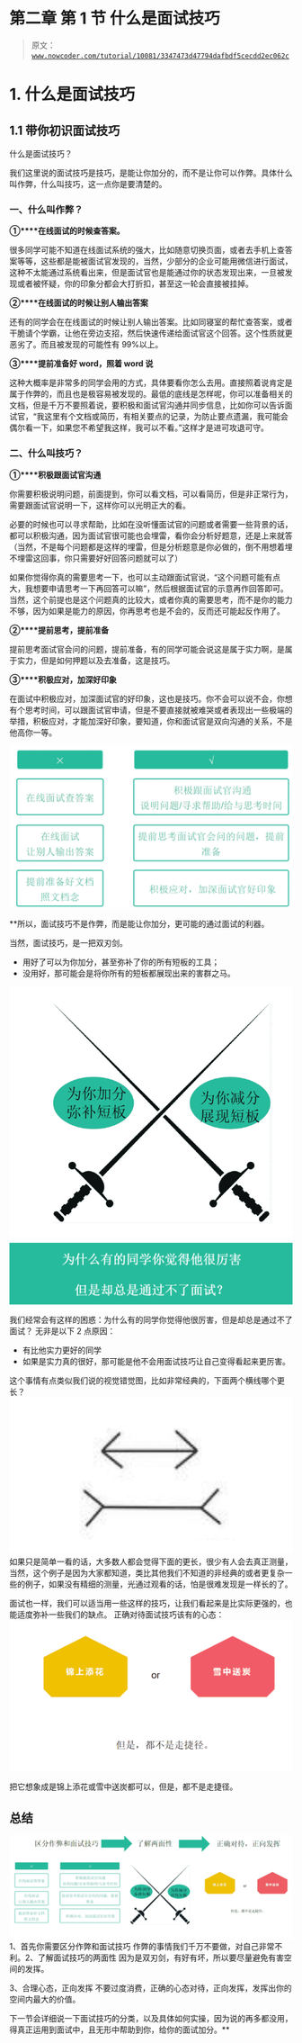 # 第二章 第 1 节 什么是面试技巧

> 原文：[`www.nowcoder.com/tutorial/10081/3347473d47794dafbdf5cecdd2ec062c`](https://www.nowcoder.com/tutorial/10081/3347473d47794dafbdf5cecdd2ec062c)

# 1\. 什么是面试技巧

 ## **1.1** **带你初识面试技巧**

什么是面试技巧？

我们这里说的面试技巧是技巧，是能让你加分的，而不是让你可以作弊。具体什么叫作弊，什么叫技巧，这一点你是要清楚的。

### **一、什么叫作弊？**

**①****在线面试的时候查答案。**

很多同学可能不知道在线面试系统的强大，比如随意切换页面，或者去手机上查答案等等，这些都是能被面试官发现的，当然，少部分的企业可能用微信进行面试，这种不太能通过系统看出来，但是面试官也是能通过你的状态发现出来，一旦被发现或者被怀疑，你的印象分都会大打折扣，甚至这一轮会直接被挂掉。

**②****在线面试的时候让别人输出答案**

还有的同学会在在线面试的时候让别人输出答案。比如同寝室的帮忙查答案，或者干脆请个学霸，让他在旁边支招，然后快速传递给面试官这个回答。这个性质就更恶劣了。而且被发现的可能性有 99%以上。

**③****提前准备好 word，照着 word 说**

这种大概率是非常多的同学会用的方式，具体要看你怎么去用。直接照着说肯定是属于作弊的，而且也是极容易被发现的。最低的底线是怎样呢，你可以准备相关的文档，但是千万不要照着说，要积极和面试官沟通并同步信息，比如你可以告诉面试官，“我这里有个文档或简历，有相关要点的记录，为防止要点遗漏，我可能会偶尔看一下，如果您不希望我这样，我可以不看。”这样才是进可攻退可守。

### **二、什么叫技巧？**

**①****积极跟面试官沟通**

你需要积极说明问题，前面提到，你可以看文档，可以看简历，但是非正常行为，需要跟面试官说明一下，这样你可以光明正大的看。

必要的时候也可以寻求帮助，比如在没听懂面试官的问题或者需要一些背景的话，都可以积极沟通，因为面试官很可能也会埋雷，看你会分析好题意，还是上来就答（当然，不是每个问题都是这样的埋雷，但是分析题意是你必做的，倒不用想着埋不埋雷这回事，你只需要好好回答问题就可以了）

如果你觉得你真的需要思考一下，也可以主动跟面试官说，“这个问题可能有点大，我想要申请思考一下再回答可以嘛”，然后根据面试官的示意再作回答即可。当然，这个前提也是这个问题真的比较大，或者你真的需要思考，而不是你的能力不够，因为如果是能力的原因，你再思考也是不会的，反而还可能起反作用了。

**②****提前思考，提前准备**

提前思考面试官会问的问题，提前准备，有的同学可能会说这是属于实力啊，是属于实力，但是如何押题以及去准备，这是技巧。

**③****积极应对，加深好印象**

在面试中积极应对，加深面试官的好印象，这也是技巧。你不会可以说不会，你想有个思考时间，可以跟面试官申请，但是不要直接就被难哭或者表现出一些极端的举措，积极应对，才能加深好印象，要知道，你和面试官是双向沟通的关系，不是他高你一等。

![](img/e356bb6b3fc194daad1761eff44ec1be.png)

 **所以，面试技巧不是作弊，而是能让你加分，更可能的通过面试的利器。

当然，面试技巧，是一把双刃剑。

*   用好了可以为你加分，甚至弥补了你的所有短板的工具；
*   没用好，那可能会是将你所有的短板都展现出来的害群之马。

![](img/31c84ec0f763ffb4b7e3b99c9f53134f.png)
![](img/90831f4b89fbb7f2b0ecdc58635f0152.png) 我们经常会有这样的困惑：为什么有的同学你觉得他很厉害，但是却总是通过不了面试？
无非是以下 2 点原因：

*   有比他实力更好的同学
*   如果是实力真的很好，那可能是他不会用面试技巧让自己变得看起来更厉害。

这个事情有点类似我们说的视觉错觉图，比如非常经典的，下面两个横线哪个更长？
![](img/46af2116aafdfed0c22a6a065628168e.png)
如果只是简单一看的话，大多数人都会觉得下面的更长，很少有人会去真正测量，当然，这个例子是因为大家都知道，类比其他我们不知道的非经典的或者更复杂一些的例子，如果没有精细的测量，光通过观看的话，怕是很难发现是一样长的了。

面试也一样，我们可以适当用一些这样的技巧，让我们看起来是比实际更强的，也能适度弥补一些我们的缺点。 正确对待面试技巧该有的心态： ![](img/822e4c27e810a5423f519ade3deae9a3.png)

把它想象成是锦上添花或雪中送炭都可以，但是，都不是走捷径。

## 总结

![](img/ca37f4d88514ea7c45a51ea59db6806a.png)
1、首先你需要区分作弊和面试技巧
作弊的事情我们千万不要做，对自己非常不利。2、了解面试技巧的两面性
因为是双刃剑，有好有坏，所以要尽量避免有害空间的发挥。

3、合理心态，正向发挥
不要过度消费，正确的心态对待，正向发挥，发挥出你的空间内最大的价值。

下一节会详细说一下面试技巧的分类，以及具体如何实操，因为说的再多都没用，得真正运用到面试中，且无形中帮助到你，给你的面试加分。**